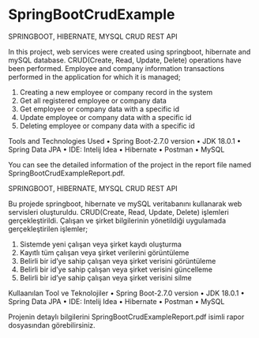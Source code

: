 # SpringBootCrudExample
SPRINGBOOT, HIBERNATE, MYSQL CRUD REST API

In this project, web services were created using springboot, hibernate and mySQL database.
CRUD(Create, Read, Update, Delete) operations have been performed. Employee and company information
transactions performed in the application for which it is managed;
1) Creating a new employee or company record in the system
2) Get all registered employee or company data
3) Get employee or company data with a specific id
4) Update employee or company data with a specific id
5) Deleting employee or company data with a specific id

Tools and Technologies Used
• Spring Boot-2.7.0 version
• JDK 18.0.1
• Spring Data JPA
• IDE: Intelij Idea
• Hibernate
• Postman
• MySQL

You can see the detailed information of the project in the report file named SpringBootCrudExampleReport.pdf.

SPRINGBOOT, HIBERNATE, MYSQL CRUD REST API

Bu projede springboot, hibernate ve mySQL veritabanını kullanarak web servisleri oluşturuldu.
CRUD(Create, Read, Update, Delete) işlemleri gerçekleştirildi. Çalışan ve şirket bilgilerinin
yönetildiği uygulamada gerçekleştirilen işlemler;
1) Sistemde yeni çalışan veya şirket kaydı oluşturma
2) Kayıtlı tüm çalışan veya şirket verilerini görüntüleme
3) Belirli bir id’ye sahip çalışan veya şirket verisini görüntüleme
4) Belirli bir id’ye sahip çalışan veya şirket verisini güncelleme
5) Belirli bir id’ye sahip çalışan veya şirket verisini silme

Kullaanılan Tool ve Teknolojiler
• Spring Boot-2.7.0 version
• JDK 18.0.1
• Spring Data JPA
• IDE: Intelij Idea
• Hibernate
• Postman
• MySQL

Projenin detaylı bilgilerini SpringBootCrudExampleReport.pdf isimli rapor dosyasından görebilirsiniz.

